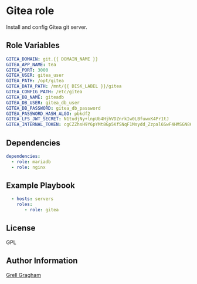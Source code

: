 Gitea role
=========

Install and config Gitea git server.

Role Variables
--------------

```yml
GITEA_DOMAIN: git.{{ DOMAIN_NAME }}
GITEA_APP_NAME: tea
GITEA_PORT: 3000
GITEA_USER: gitea_user
GITEA_PATH: /opt/gitea
GITEA_DATA_PATH: /mnt/{{ DISK_LABEL }}/gitea
GITEA_CONFIG_PATH: /etc/gitea
GITEA_DB_NAME: giteadb
GITEA_DB_USER: gitea_db_user
GITEA_DB_PASSWORD: gitea_db_password
GITEA_PASSWORD_HASH_ALGO: pbkdf2
GITEA_LFS_JWT_SECRET: N1tudjNy+lnpUb4HjhVDZnrkIw0LBfuwxK4Pr1tJ
GITEA_INTERNAL_TOKEN: cgCZZhsH9Y6pYMt8Gp5KfSNqF1Msydd_Zzpal6SwF4HMSGN86ZT2qHjfsQ7y64cPV1ev7HF/jygkFEVvfiCzrKA
```

Dependencies
------------

```yml
dependencies:
  - role: mariadb
  - role: nginx
```

Example Playbook
----------------

```yml
  - hosts: servers
    roles:
       - role: gitea
```

License
-------

GPL

Author Information
------------------

[Grell Gragham](https://github.com/ggragham)
